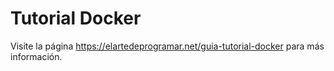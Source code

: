 Tutorial Docker 
===

Visite la página https://elartedeprogramar.net/guia-tutorial-docker para más información.

